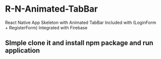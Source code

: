 # R-N-Animated-TabBar
React Native App Skeleton with Animated TabBar Included with (LoginForm + RegisterForm) Integrated with Firebase
## SImple clone it and install npm package and run application
